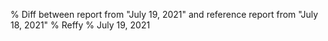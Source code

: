 % Diff between report from "July 19, 2021" and reference report from "July 18, 2021"
% Reffy
% July 19, 2021

